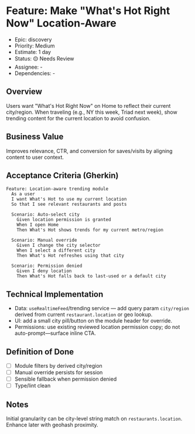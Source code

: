 # Feature: Make "What's Hot Right Now" Location-Aware

- Epic: discovery
- Priority: Medium
- Estimate: 1 day
- Status: 🟡 Needs Review
- Assignee: -
- Dependencies: -

## Overview
Users want "What's Hot Right Now" on Home to reflect their current city/region. When traveling (e.g., NY this week, Triad next week), show trending content for the current location to avoid confusion.

## Business Value
Improves relevance, CTR, and conversion for saves/visits by aligning content to user context.

## Acceptance Criteria (Gherkin)
```gherkin
Feature: Location-aware trending module
  As a user
  I want What's Hot to use my current location
  So that I see relevant restaurants and posts

  Scenario: Auto-select city
    Given location permission is granted
    When I open Home
    Then What's Hot shows trends for my current metro/region

  Scenario: Manual override
    Given I change the city selector
    When I select a different city
    Then What's Hot refreshes using that city

  Scenario: Permission denied
    Given I deny location
    Then What's Hot falls back to last-used or a default city
```

## Technical Implementation
- Data: `useRealtimeFeed`/trending service — add query param `city/region` derived from current `restaurant.location` or geo lookup.
- UI: add a small city pill/button on the module header for override.
- Permissions: use existing reviewed location permission copy; do not auto-prompt—surface inline CTA.

## Definition of Done
- [ ] Module filters by derived city/region
- [ ] Manual override persists for session
- [ ] Sensible fallback when permission denied
- [ ] Type/lint clean

## Notes
Initial granularity can be city-level string match on `restaurants.location`. Enhance later with geohash proximity.

